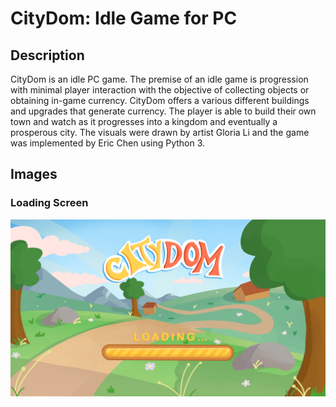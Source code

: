 # CityDom: Idle Game for PC

## Description

CityDom is an idle PC game. The premise of an idle game is progression with minimal player interaction with the objective of collecting objects or obtaining in-game currency. CityDom offers a various different buildings and upgrades that generate currency. The player is able to build their own town and watch as it progresses into a kingdom and eventually a prosperous city. The visuals were drawn by artist Gloria Li and the game was implemented by Eric Chen using Python 3. 

## Images

### Loading Screen
![loading screen](https://github.com/Eircc/Idle-Game/blob/main/pictures/loading%20screen.png)


